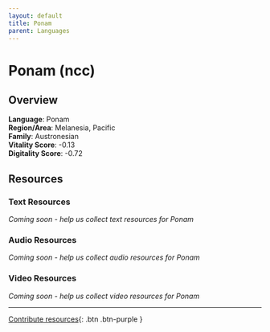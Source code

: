 ```yaml
---
layout: default
title: Ponam
parent: Languages
---
```


# Ponam (ncc)

## Overview

**Language**: Ponam  
**Region/Area**: Melanesia, Pacific  
**Family**: Austronesian  
**Vitality Score**: -0.13  
**Digitality Score**: -0.72  

## Resources

### Text Resources
*Coming soon - help us collect text resources for Ponam*

### Audio Resources
*Coming soon - help us collect audio resources for Ponam*

### Video Resources
*Coming soon - help us collect video resources for Ponam*

---

[Contribute resources](https://fairtrain.github.io/){: .btn .btn-purple }
